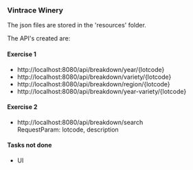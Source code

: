 ### Vintrace Winery

The json files are stored in the 'resources' folder.

The API's created are:

#### Exercise 1
- http://localhost:8080/api/breakdown/year/{lotcode}
- http://localhost:8080/api/breakdown/variety/{lotcode}
- http://localhost:8080/api/breakdown/region/{lotcode}
- http://localhost:8080/api/breakdown/year-variety/{lotcode}

#### Exercise 2
- http://localhost:8080/api/breakdown/search   
  RequestParam: lotcode, description
  
#### Tasks not done
- UI 
